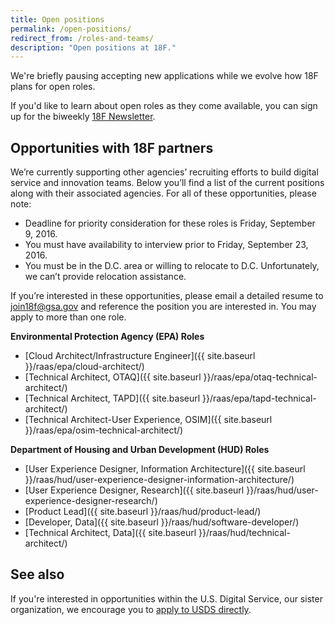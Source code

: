 ```yaml
---
title: Open positions
permalink: /open-positions/
redirect_from: /roles-and-teams/
description: "Open positions at 18F."
---
```


We're briefly pausing accepting new applications while we evolve how 18F plans for open roles.

If you'd like to learn about open roles as they come available, you can sign up for the biweekly [18F Newsletter](https://18f.gsa.gov/#newsletter).

## Opportunities with 18F partners
We’re currently supporting other agencies’ recruiting efforts to build digital service and innovation teams. Below you’ll find a list of the current positions along with their associated agencies. For all of these opportunities, please note:

- Deadline for priority consideration for these roles is Friday, September 9, 2016.
- You must have availability to interview prior to Friday, September 23, 2016.
- You must be in the D.C. area or willing to relocate to D.C. Unfortunately, we can’t provide relocation assistance.

If you’re interested in these opportunities, please email a detailed resume to [join18f@gsa.gov](mailto:join18f@gsa.gov) and reference the position you are interested in. You may apply to more than one role.

**Environmental Protection Agency (EPA) Roles**

- [Cloud Architect/Infrastructure Engineer]({{ site.baseurl }}/raas/epa/cloud-architect/) 
- [Technical Architect, OTAQ]({{ site.baseurl }}/raas/epa/otaq-technical-architect/) 
- [Technical Architect, TAPD]({{ site.baseurl }}/raas/epa/tapd-technical-architect/) 
- [Technical Architect-User Experience, OSIM]({{ site.baseurl }}/raas/epa/osim-technical-architect/)

**Department of Housing and Urban Development (HUD) Roles**

- [User Experience Designer, Information Architecture]({{ site.baseurl }}/raas/hud/user-experience-designer-information-architecture/)
- [User Experience Designer, Research]({{ site.baseurl }}/raas/hud/user-experience-designer-research/)
- [Product Lead]({{ site.baseurl }}/raas/hud/product-lead/)
- [Developer, Data]({{ site.baseurl }}/raas/hud/software-developer/)
- [Technical Architect, Data]({{ site.baseurl }}/raas/hud/technical-architect/)

## See also

If you're interested in opportunities within the U.S. Digital Service, our sister organization, we encourage you to [apply to USDS directly](https://www.usds.gov/join).
